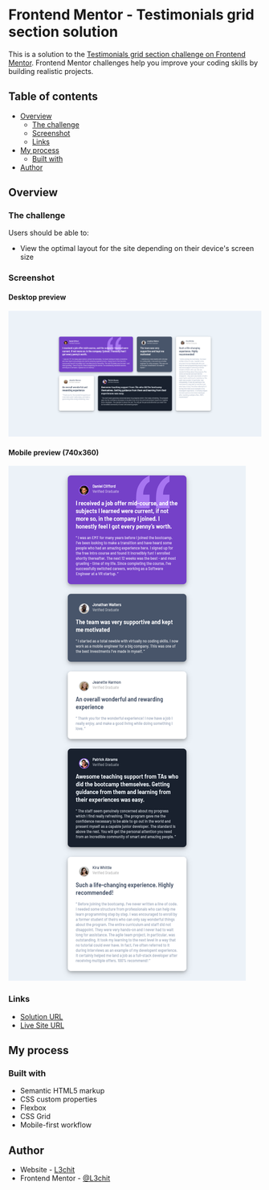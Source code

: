 # Frontend Mentor - Testimonials grid section solution

This is a solution to the [Testimonials grid section challenge on Frontend Mentor](https://www.frontendmentor.io/challenges/testimonials-grid-section-Nnw6J7Un7). Frontend Mentor challenges help you improve your coding skills by building realistic projects. 

## Table of contents

- [Overview](#overview)
  - [The challenge](#the-challenge)
  - [Screenshot](#screenshot)
  - [Links](#links)
- [My process](#my-process)
  - [Built with](#built-with)
- [Author](#author)


## Overview

### The challenge

Users should be able to:

- View the optimal layout for the site depending on their device's screen size

### Screenshot
#### Desktop preview
![](./design/desktop-preview.png)

#### Mobile preview (740x360)
![](./design/mobile-preview.png)

### Links

- [Solution URL](https://github.com/L3chit/testimonials-grid-section)
- [Live Site URL](https://l3chit.github.io/testimonials-grid-section)


## My process

### Built with

- Semantic HTML5 markup
- CSS custom properties
- Flexbox
- CSS Grid
- Mobile-first workflow


## Author

- Website - [L3chit](https://www.l3chit.pl)
- Frontend Mentor - [@L3chit](https://www.frontendmentor.io/profile/l3chit)

